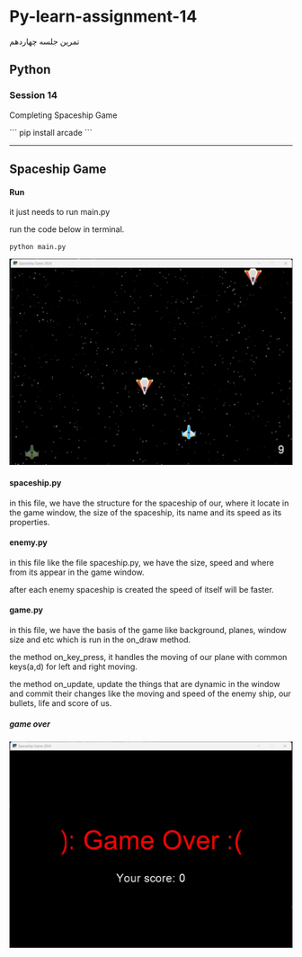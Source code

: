 # Py-learn-assignment-14
تمرین جلسه چهاردهم
## Python

### Session 14
<p>Completing Spaceship Game</p>
```
pip install arcade
```

---
## Spaceship Game

#### Run

<p>it just needs to run main.py</p>
<p> run the code below in terminal.</p>

```
python main.py
```

![Screen Shoot](game_environment.jpg)


#### spaceship.py

<p>in this file, we have the structure for the spaceship of our, where it locate in the game window, the size of the spaceship, its name and its speed as its properties.</p>

#### enemy.py

<p>in this file like the file spaceship.py, we have the size, speed and where from its appear in the game window.</p>
<p>after each enemy spaceship is created the speed of itself will be faster.</p>

#### game.py

<p>in this file, we have the basis of the game like background, planes, window size and etc
which is run in the on_draw method.</p>
<p>the method on_key_press, it handles the moving of our plane with common keys(a,d) for left and right moving.</p>
<p>the method on_update, update the things that are dynamic in the window and commit their changes like the moving and speed of the enemy ship, our bullets, life and score of us.</p>

##### game over

![Screen Shoot](game_over.jpg)